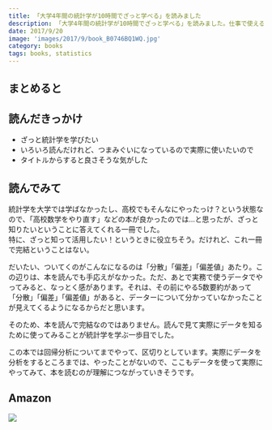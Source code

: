 ```yaml
---
title: 「大学4年間の統計学が10時間でざっと学べる」を読みました
description: 「大学4年間の統計学が10時間でざっと学べる」を読みました。仕事で使える統計学について、まずはざっと知りたいということに答えてくれる一冊でした。
date: 2017/9/20
image: 'images/2017/9/book_B0746BQ1WQ.jpg'
category: books
tags: books, statistics
---
```


## まとめると

## 読んだきっかけ

- ざっと統計学を学びたい
- いろいろ読んだけれど、つまみぐいになっているので実際に使いたいので
- タイトルからすると良さそうな気がした

## 読んでみて

統計学を大学では学ばなかったし、高校でもそんなにやったっけ？という状態なので、「高校数学をやり直す」などの本が良かったのでは...と思ったが、ざっと知りたいということに答えてくれる一冊でした。  
特に、ざっと知って活用したい！というときに役立ちそう。だけれど、これ一冊で完結ということはない。

だいたい、ついてくのがこんなになるのは「分散」「偏差」「偏差値」あたり。この辺りは、本を読んでも手応えがなかった。ただ、あとで実務で使うデータでやってみると、なっとく感があります。それは、その前にやる5数要約があって「分散」「偏差」「偏差値」があると、データーについて分かっていなかったことが見えてくるようになるからだと思います。

そのため、本を読んで完結なのではありません。読んで見て実際にデータを知るために使ってみることが統計学を学ぶ一歩目でした。

この本では回帰分析についてまでやって、区切りとしています。実際にデータを分析をするところまでは、やったことがないので、ここもデータを使って実際にやってみて、本を読むのが理解につながっていきそうです。

## Amazon

[![](http://images-jp.amazon.com/images/P/B0746BQ1WQ.09.MAIN._SCLZZZZZZZ_.jpg)](https://www.amazon.co.jp/dp/B0746BQ1WQ/)
